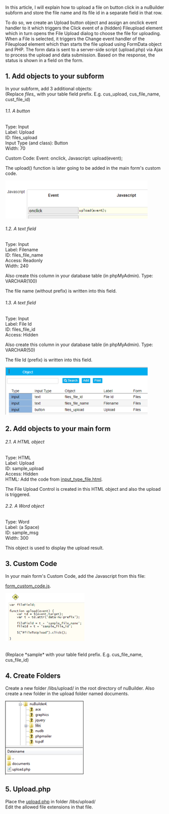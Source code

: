 In this article, I will explain how to upload a file on button click in a nuBuilder subform and store the file name and its file id in a separate field in that row.

To do so, we create an Upload button object and assign an onclick event handler to it which triggers the Click event of a (hidden) Fileupload element which in turn opens the File Upload dialog to choose the file for uploading.
When a File is selected, it triggers the Change event handler of the Fileupload element which than starts the file upload using FormData object and PHP. The form data is sent to a server-side script (upload.php) via Ajax to process the upload and data submission.
Based on the response, the status is shown in a field on the form.

## 1. Add objects to your subform

In your subform, add 3 additional objects:<br />
(Replace *files_* with your table field prefix. E.g. cus_upload, cus_file_name, cust_file_id)

###### 1.1. A button

Type: Input<br />
Label: Upload<br />
ID: files_upload<br />
Input Type (and class): Button<br />
Width: 70<br />

Custom Code: Event: onclick, Javascript: upload(event);<br />

The upload() function is later going to be added in the main form's custom code.

<p align="left">
  <img src="screenshots/button_onclick.png" width="450">
</p>

###### 1.2. A text field

Type: Input<br />
Label: Filename<br />
ID: files_file_name<br />
Access: Readonly<br />
Width: 240<br />

Also create this column in your database table (in phpMyAdmin). Type: VARCHAR(100)

The file name (without prefix) is written into this field.

###### 1.3. A text field

Type: Input<br />
Label: File Id<br />
ID: files_file_id<br />
Access: Hidden<br />

Also create this column in your database table (in phpMyAdmin). Type: VARCHAR(50)

The file Id (prefix) is written into this field.

<p align="left">
  <img src="screenshots/subform_files_objects.png" width="450">
</p>


## 2. Add objects to your main form

###### 2.1. A HTML object

Type: HTML<br />
Label: Upload<br />
ID: sample_upload<br />
Access: Hidden<br />
HTML: Add the code from [input_type_file.html](input_type_file.html).

The File Upload Control is created in this HTML object and also the upload is triggered.

###### 2.2. A Word object

Type: Word<br />
Label: (a Space)<br />
ID: sample_msg<br />
Width: 300<br />

This object is used to display the upload result.

## 3. Custom Code

In your main form's Custom Code, add the Javascript from this file: 

[form_custom_code.js](form_custom_code.js).

<p align="left">
  <img src="screenshots/form_custom_code.png" width="250">
</p>

<br />
(Replace *sample* with your table field prefix. E.g. cus_file_name, cus_file_id)

## 4. Create Folders

Create a new folder /libs/upload/ in the root directory of nuBuilder. Also create a new folder in the upload folder named documents.

<p align="left">
  <img src="screenshots/folders.png" width="250">
</p>

## 5. Upload.php

Place the [upload.php](upload.php) in folder /libs/upload/<br />
Edit the allowed file extensions in that file.
